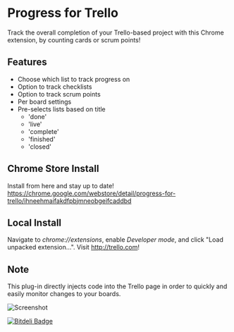 # Progress for Trello

Track the overall completion of your Trello-based project with this Chrome extension, by counting cards or scrum points!


## Features

- Choose which list to track progress on
- Option to track checklists
- Option to track scrum points
- Per board settings
- Pre-selects lists based on title
	- 'done'
	- 'live'
	- 'complete'
	- 'finished'
	- 'closed'


## Chrome Store Install

Install from here and stay up to date!
https://chrome.google.com/webstore/detail/progress-for-trello/ihneehmaifakdfpbjmneobgeifcaddbd


## Local Install

Navigate to *chrome://extensions*, enable *Developer mode*, and click "Load unpacked extension...". Visit http://trello.com!


## Note

This plug-in directly injects code into the Trello page in order to quickly and easily monitor changes to your boards.


![Screenshot](https://raw.github.com/Cycododge/Progress-For-Trello/master/resources/screenShot.png)


[![Bitdeli Badge](https://d2weczhvl823v0.cloudfront.net/Cycododge/Progress-For-Trello/trend.png)](https://bitdeli.com/free "Bitdeli Badge")

